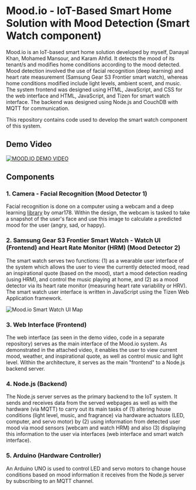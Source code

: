 # Mood.io - IoT-Based Smart Home Solution with Mood Detection (Smart Watch component)
Mood.io is an IoT-based smart home solution developed by myself, Danayal Khan, Mohamed Mansour, and Karam Ahfid. It detects the mood of its tenant/s and modifies home conditions according to the mood detected. Mood detection involved the use of facial recognition (deep learning) and heart rate measurement (Samsung Gear S3 Frontier smart watch), whereas home conditions modified include light levels, ambient scent, and music. The system frontend was designed using HTML, JavaScript, and CSS for the web interface and HTML, JavaScript, and Tizen for smart watch interface. The backend was designed using Node.js and CouchDB with MQTT for communication.

This repository contains code used to develop the smart watch component of this system.

## Demo Video

[![MOOD.IO DEMO VIDEO](http://img.youtube.com/vi/lnXVw-Ndilk/0.jpg)](http://www.youtube.com/watch?v=lnXVw-Ndilk)

## Components

### 1. Camera - Facial Recognition (Mood Detector 1)
Facial recognition is done on a computer using a webcam and a deep learning [library](https://github.com/omar178/Emotion-recognition) by omar178. Within the design, the webcam is tasked to take a snapshot of the user's face and use this image to calculate a predicted mood for the user (angry, sad, or happy).

### 2. Samsung Gear S3 Frontier Smart Watch - Watch UI (Frontend) and Heart Rate Monitor (HRM) (Mood Detector 2)
The smart watch serves two functions: (1) as a wearable user interface of the system which allows the user to view the currently detected mood, read an inspirational quote (based on the mood), start a mood detection reading (using HRM), and control the music playing at home, and (2) as a mood detector via its heart rate monitor (measuring heart rate variability or HRV). The smart watch user interface is written in JavaScript using the Tizen Web Application framework. 

![Mood.io Smart Watch UI Map](https://github.com/BrylleGomez/moodio_watch/blob/working/watch_uimap.png)

### 3. Web Interface (Frontend)
The web interface (as seen in the demo video, code in a separate repository) serves as the main interface of the Mood.io system. As demonstrated in the attached video, it enables the user to view current mood, weather, and inspirational quote, as well as control music and light level. Within the architecture, it serves as the main "frontend" to a Node.js backend server.

### 4. Node.js (Backend)
The Node.js server serves as the primary backend to the IoT system. It sends and receives data from the served webpages as well as with the hardware (via MQTT) to carry out its main tasks of (1) altering house conditions (light level, music, and fragrance) via hardware actuators (LED, computer, and servo motor) by (2) using information from detected user mood via mood sensors (webcam and watch HRM) and also (3) displaying this information to the user via interfaces (web interface and smart watch interface).

### 5. Arduino (Hardware Controller)
An Arduino UNO is used to control LED and servo motors to change house conditions based on mood information it receives from the Node.js server by subscribing to an MQTT channel. 
